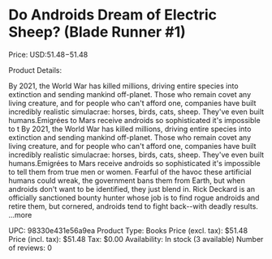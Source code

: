 # Do Androids Dream of Electric Sheep? (Blade Runner #1)

Price: USD:$51.48-$51.48

Product Details:

By 2021, the World War has killed millions, driving entire species into extinction and sending mankind off-planet. Those who remain covet any living creature, and for people who can't afford one, companies have built incredibly realistic simulacrae: horses, birds, cats, sheep. They've even built humans.Emigrées to Mars receive androids so sophisticated it's impossible to t By 2021, the World War has killed millions, driving entire species into extinction and sending mankind off-planet. Those who remain covet any living creature, and for people who can't afford one, companies have built incredibly realistic simulacrae: horses, birds, cats, sheep. They've even built humans.Emigrées to Mars receive androids so sophisticated it's impossible to tell them from true men or women. Fearful of the havoc these artificial humans could wreak, the government bans them from Earth, but when androids don't want to be identified, they just blend in. Rick Deckard is an officially sanctioned bounty hunter whose job is to find rogue androids and retire them, but cornered, androids tend to fight back--with deadly results. ...more

UPC: 98330e431e56a9ea
Product Type: Books
Price (excl. tax): $51.48
Price (incl. tax): $51.48
Tax: $0.00
Availability: In stock (3 available)
Number of reviews: 0